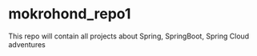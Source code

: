 # mokrohond_repo1
This repo will contain all projects about Spring, SpringBoot, Spring Cloud adventures
